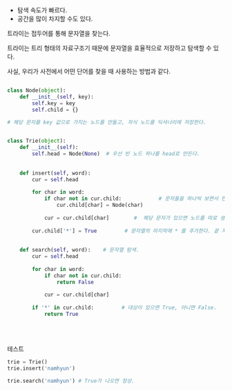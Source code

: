 
- 탐색 속도가 빠르다.
- 공간을 많이 차지할 수도 있다.

트라이는 접두어를 통해 문자열을 찾는다. 

트라이는 트리 형태의 자료구조기 때문에 문자열을 효율적으로 저장하고 탐색할 수 있다.

사실, 우리가 사전에서 어떤 단어를 찾을 때 사용하는 방법과 같다.


```python

class Node(object):
    def __init__(self, key):
        self.key = key
        self.child = {}
        
# 해당 문자를 key 값으로 가지는 노드를 만들고, 자식 노드를 딕셔너리에 저장한다.


class Trie(object):
    def __init__(self):
        self.head = Node(None)  # 우선 빈 노드 하나를 head로 만든다.
        
    
    def insert(self, word):
        cur = self.head
        
        for char in word:
            if char not in cur.child:            # 문자들을 하나씩 보면서 만약 해당 문자가 자식 노드에 없다면, 노드를 새로 추가한다.
                cur.child[char] = Node(char)
            
            cur = cur.child[char]        #  해당 문자가 있으면 노드를 따로 생성하지 않고, 해당 노드로 이동한다.
            
        cur.child['*'] = True         # 문자열의 마지막에 * 를 추가한다. 끝 지점을 표시하는 것.
        
        
    def search(self, word):    # 문자열 탐색.
        cur = self.head
        
        for char in word:
            if char not in cur.child:
                return False
            
            cur = cur.child[char]
            
        if '*' in cur.child:         # 대상이 있으면 True, 아니면 False.
            return True

```



<br/> <br/>

테스트
``` python
trie = Trie()
trie.insert('namhyun')

trie.search('namhyun') # True가 나오면 정상.

```
